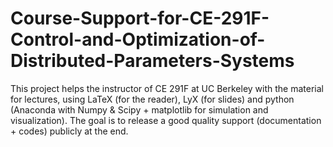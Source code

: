 # Course-Support-for-CE-291F-Control-and-Optimization-of-Distributed-Parameters-Systems
This project helps the instructor of CE 291F at UC Berkeley with the material for lectures, using LaTeX (for the reader), LyX (for slides) and python (Anaconda with Numpy & Scipy + matplotlib for simulation and visualization). The goal is to release a good quality support (documentation + codes) publicly at the end.
